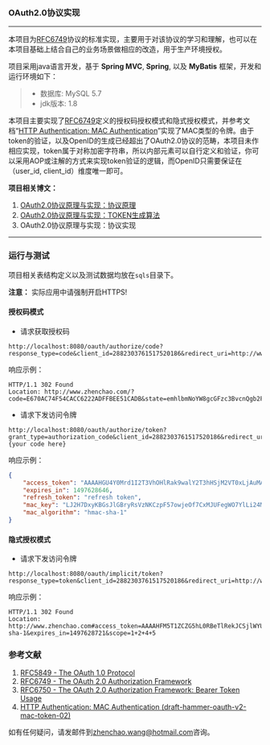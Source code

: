 ### OAuth2.0协议实现

---

本项目为[RFC6749](https://tools.ietf.org/html/rfc6749)协议的标准实现，主要用于对该协议的学习和理解，也可以在本项目基础上结合自己的业务场景做相应的改造，用于生产环境授权。

项目采用java语言开发，基于 __Spring MVC__, __Spring__, 以及 __MyBatis__ 框架，开发和运行环境如下：

> - 数据库: MySQL 5.7
> - jdk版本: 1.8

本项目主要实现了[RFC6749](https://tools.ietf.org/html/rfc6749)定义的授权码授权模式和隐式授权模式，并参考文档“[HTTP Authentication: MAC Authentication](https://tools.ietf.org/html/draft-hammer-oauth-v2-mac-token-02)”实现了MAC类型的令牌。由于token的验证，以及OpenID的生成已经超出了OAuth2.0协议的范畴，本项目未作相应实现，token属于对称加密字符串，所以内部元素可以自行定义和验证，你可以采用AOP或注解的方式来实现token验证的逻辑，而OpenID只需要保证在（user_id, client_id）维度唯一即可。

__项目相关博文：__

1. [OAuth2.0协议原理与实现：协议原理](http://www.zhenchao.org/2017/03/04/oauth-v2-principle/)
2. [OAuth2.0协议原理与实现：TOKEN生成算法](http://www.zhenchao.org/2017/03/11/oauth-v2-token/)
3. OAuth2.0协议原理与实现：协议实现

---

### 运行与测试

项目相关表结构定义以及测试数据均放在`sqls`目录下。

__注意：__ 实际应用中请强制开启HTTPS!

#### 授权码模式

- 请求获取授权码

```http
http://localhost:8080/oauth/authorize/code?response_type=code&client_id=2882303761517520186&redirect_uri=http://www.zhenchao.com&scope=1%204&state=emhlbmNoYW8gcGFzc3BvcnQgb2F1dGg=
```

响应示例：

```http
HTTP/1.1 302 Found
Location: http://www.zhenchao.com/?code=E670AC74F54CACC6222ADFFBEE51CADB&state=emhlbmNoYW8gcGFzc3BvcnQgb2F1dGg%3D
```

- 请求下发访问令牌

```http
http://localhost:8080/oauth/authorize/token?grant_type=authorization_code&client_id=2882303761517520186&redirect_uri=http://www.zhenchao.com&code={your code here}
```

响应示例：

```json
{
    "access_token": "AAAAHGU4Y0Mrd1I2T3VhOHlRak9walY2T3hHSjM2VT0xLjAuMAAtAAAAAFlD/+YAAAFa4iNFYQAAAAAAAYagKAAAAAAGJToAAAAHMSAyIDQgNQAAAANtYWM=", 
    "expires_in": 1497628646, 
    "refresh_token": "refresh token", 
    "mac_key": "LJ2H7DxyKBGsJlGBryRsVzNKCzpF57owjeOf7CxMJUFegWO7YlLi24M0sDRfvooq", 
    "mac_algorithm": "hmac-sha-1"
}
```

#### 隐式授权模式

- 请求下发访问令牌

```http
http://localhost:8080/oauth/implicit/token?response_type=token&client_id=2882303761517520186&redirect_uri=http://www.zhenchao.com&scope=1%204&state=emhlbmNoYW8gcGFzc3BvcnQgb2F1dGg=
```

响应示例：

```http
HTTP/1.1 302 Found
Location: http://www.zhenchao.com#access_token=AAAAHFM5T1ZCZG5hL0RBeTlRekJCSjlWYUduUHpaMD0xLjAuMAAtAAAAAFlEADEAAAFa4iRncwAAAAAAAYagKAAAAAAGJToAAAAHMSAyIDQgNQAAAANtYWM=&token_type=mac&mac_key=fRgEdJsq6rR8TuH84mXkTZzAv0q6KyvQz7BVkkHYyln5FOVccPp4Cz4VuDcz9cfr&mac_algorithm=hmac-sha-1&expires_in=1497628721&scope=1+2+4+5
```

### 参考文献

1. [RFC5849 - The OAuth 1.0 Protocol](https://tools.ietf.org/html/rfc5849)
2. [RFC6749 - The OAuth 2.0 Authorization Framework](https://tools.ietf.org/html/rfc6749)
3. [RFC6750 - The OAuth 2.0 Authorization Framework: Bearer Token Usage](https://tools.ietf.org/html/rfc6750)
4. [ HTTP Authentication: MAC Authentication (draft-hammer-oauth-v2-mac-token-02)](https://tools.ietf.org/html/draft-hammer-oauth-v2-mac-token-02)

如有任何疑问，请发邮件到[zhenchao.wang@hotmail.com](mailto://zhenchao.wang@hotmail.com)咨询。